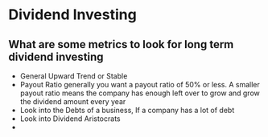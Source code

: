 # Dividend Investing



## What are some metrics to look for long term dividend investing

- General Upward Trend or Stable
- Payout Ratio generally you want a payout ratio of 50% or less. A smaller payout ratio means the company has enough left over to grow and grow the dividend amount every year
- Look into the Debts of a business, If a company has a lot of debt
- Look into Dividend Aristocrats
- 



